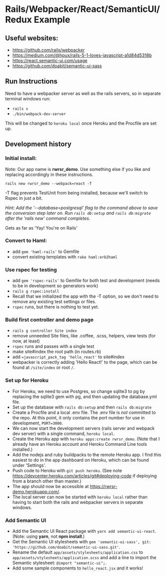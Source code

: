 # Rails/Webpacker/React/SemanticUI/Redux Example

## Useful websites:

* https://github.com/rails/webpacker
* https://medium.com/@hpux/rails-5-1-loves-javascript-a1d84d5318b
* https://react.semantic-ui.com/usage
* https://github.com/doabit/semantic-ui-sass

## Run Instructions

Need to have a webpacker server as well as the rails servers, so in separate terminal windows run:

* `rails s`
* `./bin/webpack-dev-server` 

This will be changed to `heroku local` once Heroku and the Procfile are set up.

## Development history

### Initial install: 
Note: Our app name is **rwrsr_demo**. Use something else if you like and replacing accordingly in these instructions.

`rails new rwrsr_demo --webpack=react -T`

-T flag prevents TestUnit from being installed, because we'll switch to Rspec in just a bit.

*Hint: Add the '--database=postgresql' flag to the command above to save the conversion step later on. Run `rails db:setup` and `rails db:migrate` after the 'rails new' command completes.*

Gets as far as 'Yay! You're on Rails'

### Convert to Haml:
* add `gem 'haml-rails'` to Gemfile
* convert existing templates with `rake haml:erb2haml`

### Use rspec for testing
* add `gem 'rspec-rails'` to Gemfile for both test and development (needs to be in development so generators work)
* `rails g rspec:install`
* Recall that we initialized the app with the -T option, so we don't need to remove any existing test settings or files.
* `rspec` runs, but there is nothing to test yet.

### Build first controller and demo page
* `rails g controller Site index`
* remove unneeded Site files, like .coffee, .scss, helpers, view tests (for now, at least)
* `rspec` runs and passes with a single test
* make site#index the root path (in routes.rb)
* add `=javascript_pack_tag 'hello_react'` to site#index
* webpacker is correctly adding 'Hello React!' to the page, which can be found at `/site/index` or root `/`.

### Set up for Heroku
* For Heroku, we need to use Postgres, so change sqlite3 to pg by replacing the sqlite3 gem with pg, and then updating the database.yml file. 
* Set up the database with `rails db:setup` and then `rails db:migrate`
* Create a Procfile and a local .env file. The .env file is *not* committed to the repo. At this point, it only contains the port number for use in development, `PORT=3000`.
* We can now start the development servers (rails server and webpack dev server) with a single command, `heroku local`.
* Create the Heroku app with `heroku apps:create rwrsr_demo`. (Note that I already have an Heroku account and Heroku Command Line tools installed.)
* Add the nodejs and ruby buildpacks to the remote Heroku app. I find this easiest to do in the app dashboard on Heroku, which can be found under 'Settings'.
* Push code to Heroku with `git push heroku`. (See note https://devcenter.heroku.com/articles/git#deploying-code if deploying from a branch other than master.)
* The app should now be accessible at https://rwrsr-demo.herokuapp.com/.
* The local server can now be started with `heroku local` rather than having to start both the rails and webpacker servers in separate windows.

### Add Semantic UI
* Add the Semantic UI React package with `yarn add semantic-ui-react`. (Note: using **yarn**, not **npm install**.)
* Get the Semantic UI stylesheets with `gem 'semantic-ui-sass', git: 'https://github.com/doabit/semantic-ui-sass.git'`.
* Rename the default `app/assets/stylesheets/application.css` to `app/assets/stylesheets/application.scss` and add a line to import the Semantic stylesheet: `@import "semantic-ui";`.
* Add some sample components to `hello_react.jsx` and it works!

